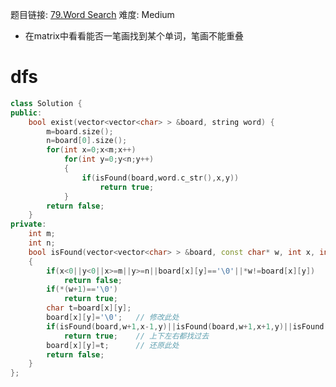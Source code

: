 题目链接: [79.Word Search][1]
难度: Medium

- 在matrix中看看能否一笔画找到某个单词，笔画不能重叠

# dfs
```cpp
class Solution {
public:
	bool exist(vector<vector<char> > &board, string word) {
		m=board.size();
		n=board[0].size();
		for(int x=0;x<m;x++)
			for(int y=0;y<n;y++)
			{
				if(isFound(board,word.c_str(),x,y))
					return true;
			}
		return false;
	}
private:
	int m;
	int n;
	bool isFound(vector<vector<char> > &board, const char* w, int x, int y)
	{
		if(x<0||y<0||x>=m||y>=n||board[x][y]=='\0'||*w!=board[x][y])
			return false;
		if(*(w+1)=='\0')
			return true;
		char t=board[x][y];
		board[x][y]='\0';   // 修改此处
		if(isFound(board,w+1,x-1,y)||isFound(board,w+1,x+1,y)||isFound(board,w+1,x,y-1)||isFound(board,w+1,x,y+1))
			return true;    // 上下左右都找过去
		board[x][y]=t;		// 还原此处
		return false;
	}
};
```
[1]: https://leetcode.com/problems/word-search/